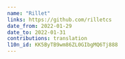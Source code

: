 ```yaml
---
name: "Rillet"
links: https://github.com/rilletcs
date_from: 2022-01-29
date_to: 2022-01-31
contributions: translation
l10n_id: KK5ByTB9wm86ZL0GIbgMQ6Tj888
---
```

